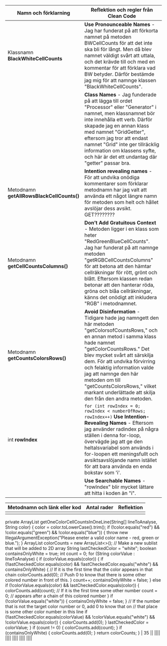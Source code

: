 | Namn och förklarning | Reflektion och regler från Clean Code |
| -------- | -------- |
| Klassnamn __BlackWhiteCellCounts__ | __Use Pronounceable Names__ - Jag har funderat på att förkorta namnet på metoden BWCellCounts för att det inte ska bli för långt. Men då blev namnet väldigt svårt att uttala, och det krävde till och med en kommentar för att förklara vad BW betyder. Därför bestämde jag mig för att namnge klassen "BlackWhiteCellCounts".| 
| | __Class Names__ - Jag funderade på att lägga till ordet "Processor" eller "Generator" i namnet, men klassnamnet bör inte innehålla ett verb. Därför skapade jag en annan klass med namnet "GridGetter", eftersom jag tror att endast namnet "Grid" inte ger tillräcklig information om klassens syfte, och här är det ett undantag där "getter" passar bra.|
| Metodnamn __getAllRowsBlackCellCounts()__ | __Intention revealing names__ - För att undvika onödiga kommentarer som förklarar metodnamn har jag valt att använda ett något längre namn för metoden som helt och hållet avslöjar dess avsikt. GET????????|
| Metodnamn __getCellCountsColumns()__ | __Don’t Add Gratuitous Context__ - Metoden ligger i en klass som heter "RedGreenBlueCellCounts". Jag har funderat på att namnge metoden "getRGBCellCountsColumns" för att betona att den hämtar cellräkningar för rött, grönt och blått. Eftersom klassen redan betonar att den hanterar röda, gröna och blåa cellräkningar, känns det onödigt att inkludera "RGB" i metodnamnet.|
| Metodnamn __getCountsColorsRows()__ | __Avoid Disinformation__ - Tidigare hade jag namngett den här metoden "getColorsofCountsRows," och en annan metod i samma klass hade namnet "getColorCountsRows." Det blev mycket svårt att särskilja dem. För att undvika förvirring och felaktig information valde jag att namnge den här metoden om till "getCountsColorsRows," vilket markant underlättade att skilja den från den andra metoden. |
| int __rowIndex__ | ```for (int rowIndex = 0; rowIndex < numberOfRows; rowIndex++)``` __Use Intention-Revealing Names__ - Eftersom jag använder radindex på några ställen i denna for-loop, övervägde jag att ge den heltalsvariabel som används i for-loopen ett meningsfullt och avsiktsavslöjande namn istället för att bara använda en enda bokstav som 'i'.|
| | __Use Searchable Names__ - "rowIndex" blir mycket lättare att hitta i koden än "i".|


| Metodnamn och länk eller kod | Antal rader | Reflektion |
| -------- | -------- | -------- |
| <code>
private ArrayList<Integer> getOneColorCellCountsInOneLine(String[] lineToAnalyse, String color) {
    color = color.toLowerCase().trim();
    if (!color.equals("red") && !color.equals("green") && !color.equals("blue")) {
        throw new IllegalArgumentException("Please eneter a valid color name - red, green or blue.");
    }
    ArrayList<Integer> colorCounts = new ArrayList<>(); // Make a new sublist that will be added to 2D array
    String lastCheckedColor = "white";
    boolean containsOnlyWhite = true;
    int count = 0;
    for (String colorValue : lineToAnalyse) {
        if (colorValue.equals(color)) {
            if (!lastCheckedColor.equals(color) && !lastCheckedColor.equals("white") && containsOnlyWhite) {
                // If it is the first time that the color appears in that chain
                colorCounts.add(0); // Push 0 to know that there is some other colored number in front of this.
            }
            count++;
            containsOnlyWhite = false;
        } else if (!colorValue.equals(color) && lastCheckedColor.equals(color)) {
            colorCounts.add(count); // If it is the first time some other number
            count = 0; // appears after a chain of this colored number
        }
        if (!colorValue.equals("white")) {
            containsOnlyWhite = false;
        }
        // If the number that is not the target color number or 0, add 0 to know that on
        // that place is some other color number in this line
        if (!lastCheckedColor.equals(colorValue) && !colorValue.equals("white") && !colorValue.equals(color)) {
            colorCounts.add(0);
        }
        lastCheckedColor = colorValue;
    }
    if (count != 0) {
        colorCounts.add(count);
    }
    if (containsOnlyWhite) {
        colorCounts.add(0);
    }
    return colorCounts;
}
</code>| 35 ||
||||
||||
||||
||||
||||



